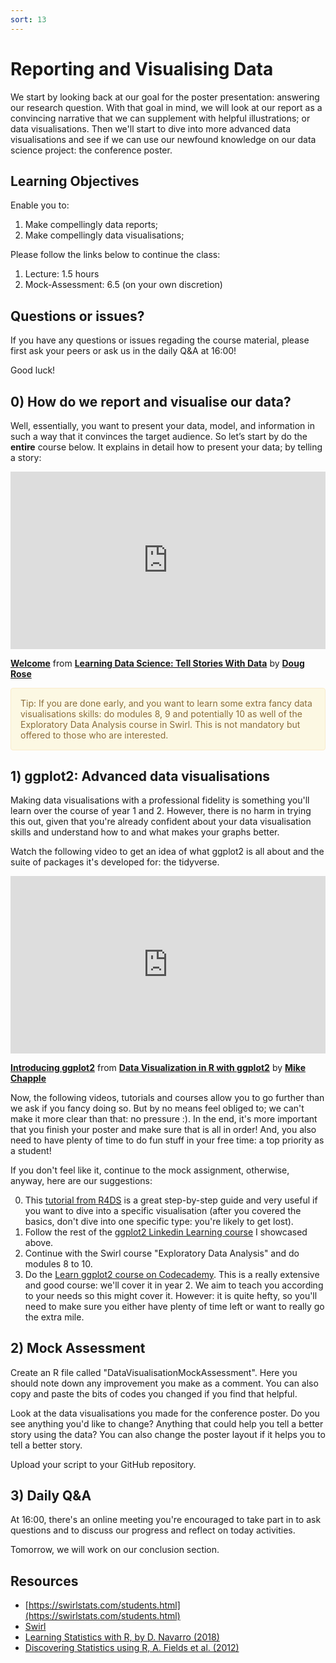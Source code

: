 ```yaml
---
sort: 13
---
```


# Reporting and Visualising Data

We start by looking back at our goal for the poster presentation: answering our research question. With that goal in mind, we will look at our report as a convincing narrative that we can supplement with helpful illustrations; or data visualisations. Then we'll start to dive into more advanced data visualisations and see if we can use our newfound knowledge on our data science project: the conference poster.

## Learning Objectives
Enable you to:
1. Make compellingly data reports;
2. Make compellingly data visualisations;

Please follow the links below to continue the class:
1. Lecture: 1.5 hours
3. Mock-Assessment: 6.5 (on your own discretion)

## Questions or issues?
If you have any questions or issues regading the course material, please first ask your peers or ask us in the daily Q&A at 16:00! 

Good luck!


## 0) How do we report and visualise our data?
Well, essentially, you want to present your data, model, and information in such a way that it convinces the target audience. So let’s start by do the **entire** course below. It explains in detail how to present your data; by telling a story:
<div style="position:relative;height:0;padding-bottom:56.25%"><iframe width="640" height="360" src="https://www.linkedin.com/learning/embed/learning-data-science-tell-stories-with-data/welcome?autoplay=false&claim=AQGLF8kjasMeUAAAAXuen5TSfhdh2cAnvMoTsvO52lYxxEb4n7Lygsq8xgWVc_t2uKuHWUouAfnbN-YZ2Or60T165YU6VLzBCBvpYTn_P7dOlCJRoAVJ-JJ8yldYWuk1v_lKzTu1GpQzzTuF1ZeNKT6MwFX_Oi691AqGuZOivDa49QpPKPpOKon-v-KsCIHbgJJVTW6VtpRbB89ZboYvRGmkUJ5ede3tplOLocmHOWtbgzbZcA041klfxZa-9zzTyzS0crqn-vFaIfJCcgssS17v8L7U6nsFgRhozesQJnxU9aELJmxp73k0N0_6mIIt4d2ucwto-bsGBvVZYPC_cGJKXM2RTs5clYbZqdYyTcNjR7QjM31Vhp_cSzsHzYX2KC-N1tWplU5zR8dFoRUviI6JbgAe9gbS0MAuhWblCAdAn8rewXw6tTfdfLFjJu0fkRjZ6yR37oAZwuf-XMDb_N2uXKNdAwDoF8Jc5dIBAGiFAAVXtGR4NLfuzHb6b7Hjs16BiU7SRWmTcUEcwNfQ8vVmRG1d61T4mkAqQlkyDq5xa-8qdVxgYRGKefkOliHUPG6D889Qzf82LJh8cCtCCdghQXr0tDhVAKrRRVZTBEg0As2WDfbDhYrchMkbJR3aq0twDECCb_S8FYTeaUgEFKHoVgVaMU7m4LcIcouQegttP-JLLJGYO3pFZZbbBHcQWn7494g3KmXgk1CgrTMFe_FAEM9DVvH2h80rSQJX9PM3aA&lipi=urn%3Ali%3Apage%3Ad_learning_content%3Bs0uW2hImQlqa7OO2gkel9Q%3D%3D&licu" mozallowfullscreen="true" webkitallowfullscreen="true" allowfullscreen="true" frameborder="0" style="position:absolute;width:100%;height:100%;left:0"></iframe></div><p><strong><a href="https://www.linkedin.com/learning/learning-data-science-tell-stories-with-data/welcome?trk=embed_lil">Welcome</a></strong> from <strong><a href="https://www.linkedin.com/learning/learning-data-science-tell-stories-with-data?trk=embed_lil">Learning Data Science: Tell Stories With Data</a></strong> by <strong><a href="https://www.linkedin.com/learning/instructors/doug-rose?trk=embed_lil">Doug Rose</a></strong></p>


<div style="padding: 15px; border: 1px solid transparent; border-color: transparent; margin-bottom: 20px; border-radius: 4px; color: #8a6d3b;; background-color: #fcf8e3; border-color: #faebcc;">
Tip: If you are done early, and you want to learn some extra fancy data visualisations skills: do modules 8, 9 and potentially 10 as well of the Exploratory Data Analysis course in Swirl. This is not mandatory but offered to those who are interested.
</div>

## 1) ggplot2: Advanced data visualisations
Making data visualisations with a professional fidelity is something you'll learn over the course of year 1 and 2. However, there is no harm in trying this out, given that you're already confident about your data visualisation skills and understand how to and what makes your graphs better.

Watch the following video to get an idea of what ggplot2 is all about and the suite of packages it's developed for: the tidyverse.
<div style="position:relative;height:0;padding-bottom:56.25%"><iframe width="640" height="360" src="https://www.linkedin.com/learning/embed/data-visualization-in-r-with-ggplot2/introducing-ggplot2?autoplay=false&claim=AQEJysFaaF2JKgAAAXvO7u_FroSokUC8s-QLb-y8xDveHU12iDExthC7T49LeYbQoS6WHEzLUHYQFe__wBBHQ98PF99wlmbjO9V99jNYbC-vKEiNTAWReNeRRvBLsHOogpk_JHgqznjID4sE2Lgq0qgMwwqXwsqf6TJMqxpMONjV5-Ir3xkLSJiDiC3nhJGUXszzYtJCyZ7QYaDBJgKwr2PN-fhrWTJpGHOIhBRDvRuSdrsSVjYpfWtOJKhkQ1b0KRWw7WWEHnP1_Qah-l0DhVgoVGXodxgA3vNt0Ea7b7EfC5PlKyvEUtYQXqCEJxshbPYUsyGUzxLFug_SfDj4955EdqTUytO_GrfRsRiVLzxvfdVhLayafABZ2RSeJCn1o_PdPyrGKI6rBaq0HCtbXs23JvgWbYpdeWMpLoqJ0J4EDkKCi2FzwbBwrIWtYMlurF-0_sQJN7lykDD4KTWUH1zneZM7K90gdxEhbNK9sdpbWsjPVhlFU0KcBckRq0GSF9PcexijA2PtAWrEmebrFMJX0JAEeoCyAF8eX4h4rJK32RgjVlvygkM4daOHA2inKrWHW3ftdkQdDRSkFVioot2yHkU0Tlat9IsRWo88C-l4g7HBJ-EbZQthCt1iCGSOvH_-2nsGTiFMbW1B5odQwObVYX_tn3ip12KAWtBXh2YTkuWLf6HYwsaiTwru1nEc3FDQglddWilIe2Jnu6FKs55Jim74JTLB_4P3tJJcsZx8HQ&lipi=urn%3Ali%3Apage%3Ad_learning_content%3BiaL6%2FJdcRbCivFaeQaRv7g%3D%3D&licu" mozallowfullscreen="true" webkitallowfullscreen="true" allowfullscreen="true" frameborder="0" style="position:absolute;width:100%;height:100%;left:0"></iframe></div><p><strong><a href="https://www.linkedin.com/learning/data-visualization-in-r-with-ggplot2/introducing-ggplot2?trk=embed_lil">Introducing ggplot2</a></strong> from <strong><a href="https://www.linkedin.com/learning/data-visualization-in-r-with-ggplot2?trk=embed_lil">Data Visualization in R with ggplot2</a></strong> by <strong><a href="https://www.linkedin.com/learning/instructors/mike-chapple?trk=embed_lil">Mike Chapple</a></strong></p>


Now, the following videos, tutorials and courses allow you to go further than we ask if you fancy doing so. But by no means feel obliged to; we can't make it more clear than that: no pressure :). In the end, it's more important that you finish your poster and make sure that is all in order! And, you also need to have plenty of time to do fun stuff in your free time: a top priority as a student!

If you don't feel like it, continue to the mock assignment, otherwise, anyway, here are our suggestions:

0. This [tutorial from R4DS](https://r4ds.had.co.nz/data-visualisation.html) is a great step-by-step guide and very useful if you want to dive into a specific visualisation (after you covered the basics, don't dive into one specific type: you're likely to get lost).
1. Follow the rest of the [ggplot2 Linkedin Learning course](https://www.linkedin.com/learning-login/share?account=36359204&forceAccount=false&redirect=https%3A%2F%2Fwww.linkedin.com%2Flearning%2Fdata-visualization-in-r-with-ggplot2%3Ftrk%3Dshare_ent_url%26shareId%3DNS2RzfJaThKZrlL1EX0Eiw%253D%253D) I showcased above.
2. Continue with the Swirl course "Exploratory Data Analysis" and do modules 8 to 10.
3. Do the [Learn ggplot2 course on Codecademy](https://www.codecademy.com/learn/learn-ggplot-2). This is a really extensive and good course: we'll cover it in year 2. We aim to teach you according to your needs so this might cover it. However: it is quite hefty, so you'll need to make sure you either have plenty of time left or want to really go the extra mile.




## 2) Mock Assessment
Create an R file called "DataVisualisationMockAssessment". Here you should note down any improvement you make as a comment. You can also copy and paste the bits of codes you changed if you find that helpful.

Look at the data visualisations you made for the conference poster. Do you see anything you'd like to change? Anything that could help you tell a better story using the data? You can also change the poster layout if it helps you to tell a better story.

Upload your script to your GitHub repository.

## 3) Daily Q&A
At 16:00, there's an online meeting you're encouraged to take part in to ask questions and to discuss our progress and reflect on today activities.

Tomorrow, we will work on our conclusion section.


## Resources
- [https://swirlstats.com/students.html](https://swirlstats.com/students.html)
- [Swirl](https://swirlstats.com/help.html)
- [Learning Statistics with R, by D. Navarro (2018)](https://learningstatisticswithr.com/)
- [Discovering Statistics using R, A. Fields et al. (2012)](https://eds.b.ebscohost.com/eds/detail/detail?vid=2&sid=785a4ba4-77c1-4205-be1c-f6cd920efb78%40pdc-v-sessmgr02&bdata=JnNpdGU9ZWRzLWxpdmU%3d#db=cat08862a&AN=bus.KOHA.OAI.BUAS.28091)

